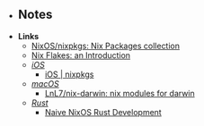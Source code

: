 - **Notes**
	- 
- **Links**
	- [NixOS/nixpkgs: Nix Packages collection](https://github.com/NixOS/nixpkgs)
	- [Nix Flakes: an Introduction](https://christine.website/blog/nix-flakes-1-2022-02-21)
	- *[iOS](Apple%20Technologies/Apple%20Platform%20Specifics/iOS.md)*
		- [iOS | nixpkgs](https://ryantm.github.io/nixpkgs/languages-frameworks/ios/#ios)
	- *[macOS](OS's/macOS.md)*
		- [LnL7/nix-darwin: nix modules for darwin](https://github.com/LnL7/nix-darwin) 
	- *[Rust](Rust.md)*
		- [Naive NixOS Rust Development](https://duan.ca/2020/05/07/nix-rust-development/)
	